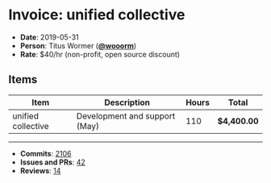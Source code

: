 # Invoice: unified collective

*   **Date**: 2019-05-31
*   **Person**: Titus Wormer ([**@wooorm**](https://github.com/wooorm))
*   **Rate**: $40/hr (non-profit, open source discount)

## Items

| Item               | Description                   | Hours | Total         |
| ------------------ | ----------------------------- | ----- | ------------- |
| unified collective | Development and support (May) | 110   | **$4,400.00** |

* * *

*   **Commits**: [2106](https://github.com/search?o=desc&q=author%3Awooorm+committer-date%3A%222019-05-01..2019-06-01%22&s=author-date&type=Commits)
*   **Issues and PRs**: [42](https://github.com/search?o=desc&q=author%3Awooorm+created%3A%222019-05-01..2019-06-01%22&s=created&type=Issues)
*   **Reviews**: [14](https://github.com/search?o=desc&q=reviewed-by%3Awooorm+created%3A%222019-05-01..2019-06-01%22&s=created&type=Issues)
